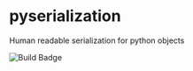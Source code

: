 # pyserialization
Human readable serialization for python objects

![Build Badge](https://travis-ci.org/BodyVisionMedical/pyserialization.svg?branch=master)
